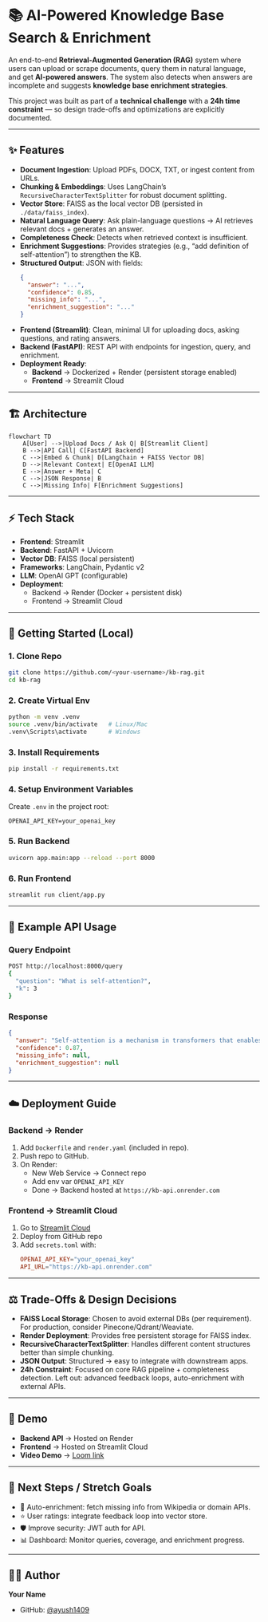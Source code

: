 # 📚 AI-Powered Knowledge Base Search & Enrichment

An end-to-end **Retrieval-Augmented Generation (RAG)** system where users can upload or scrape documents, query them in natural language, and get **AI-powered answers**. The system also detects when answers are incomplete and suggests **knowledge base enrichment strategies**.  

This project was built as part of a **technical challenge** with a **24h time constraint** — so design trade-offs and optimizations are explicitly documented.

---

## ✨ Features

- **Document Ingestion**: Upload PDFs, DOCX, TXT, or ingest content from URLs.  
- **Chunking & Embeddings**: Uses LangChain’s `RecursiveCharacterTextSplitter` for robust document splitting.  
- **Vector Store**: FAISS as the local vector DB (persisted in `./data/faiss_index`).  
- **Natural Language Query**: Ask plain-language questions → AI retrieves relevant docs + generates an answer.  
- **Completeness Check**: Detects when retrieved context is insufficient.  
- **Enrichment Suggestions**: Provides strategies (e.g., “add definition of self-attention”) to strengthen the KB.  
- **Structured Output**: JSON with fields:  
  ```json
  {
    "answer": "...",
    "confidence": 0.85,
    "missing_info": "...",
    "enrichment_suggestion": "..."
  }
  ```  
- **Frontend (Streamlit)**: Clean, minimal UI for uploading docs, asking questions, and rating answers.  
- **Backend (FastAPI)**: REST API with endpoints for ingestion, query, and enrichment.  
- **Deployment Ready**:  
  - **Backend** → Dockerized + Render (persistent storage enabled)  
  - **Frontend** → Streamlit Cloud  

---

## 🏗️ Architecture

```mermaid
flowchart TD
    A[User] -->|Upload Docs / Ask Q| B[Streamlit Client]
    B -->|API Call| C[FastAPI Backend]
    C -->|Embed & Chunk| D[LangChain + FAISS Vector DB]
    D -->|Relevant Context| E[OpenAI LLM]
    E -->|Answer + Meta| C
    C -->|JSON Response| B
    C -->|Missing Info| F[Enrichment Suggestions]
```

---

## ⚡ Tech Stack

- **Frontend**: Streamlit  
- **Backend**: FastAPI + Uvicorn  
- **Vector DB**: FAISS (local persistent)  
- **Frameworks**: LangChain, Pydantic v2  
- **LLM**: OpenAI GPT (configurable)  
- **Deployment**:  
  - Backend → Render (Docker + persistent disk)  
  - Frontend → Streamlit Cloud  

---

## 🚀 Getting Started (Local)

### 1. Clone Repo
```bash
git clone https://github.com/<your-username>/kb-rag.git
cd kb-rag
```

### 2. Create Virtual Env
```bash
python -m venv .venv
source .venv/bin/activate   # Linux/Mac
.venv\Scripts\activate      # Windows
```

### 3. Install Requirements
```bash
pip install -r requirements.txt
```

### 4. Setup Environment Variables
Create `.env` in the project root:
```env
OPENAI_API_KEY=your_openai_key
```

### 5. Run Backend
```bash
uvicorn app.main:app --reload --port 8000
```

### 6. Run Frontend
```bash
streamlit run client/app.py
```

---

## 🧪 Example API Usage

### Query Endpoint
```bash
POST http://localhost:8000/query
{
  "question": "What is self-attention?",
  "k": 3
}
```

### Response
```json
{
  "answer": "Self-attention is a mechanism in transformers that enables...",
  "confidence": 0.87,
  "missing_info": null,
  "enrichment_suggestion": null
}
```

---

## ☁️ Deployment Guide

### Backend → Render
1. Add `Dockerfile` and `render.yaml` (included in repo).  
2. Push repo to GitHub.  
3. On Render:  
   - New Web Service → Connect repo  
   - Add env var `OPENAI_API_KEY`  
   - Done → Backend hosted at `https://kb-api.onrender.com`  

### Frontend → Streamlit Cloud
1. Go to [Streamlit Cloud](https://streamlit.io/cloud)  
2. Deploy from GitHub repo  
3. Add `secrets.toml` with:
   ```toml
   OPENAI_API_KEY="your_openai_key"
   API_URL="https://kb-api.onrender.com"
   ```  

---

## ⚖️ Trade-Offs & Design Decisions

- **FAISS Local Storage**: Chosen to avoid external DBs (per requirement). For production, consider Pinecone/Qdrant/Weaviate.  
- **Render Deployment**: Provides free persistent storage for FAISS index.  
- **RecursiveCharacterTextSplitter**: Handles different content structures better than simple chunking.  
- **JSON Output**: Structured → easy to integrate with downstream apps.  
- **24h Constraint**: Focused on core RAG pipeline + completeness detection. Left out: advanced feedback loops, auto-enrichment with external APIs.  

---

## 🎥 Demo

- **Backend API** → Hosted on Render  
- **Frontend** → Hosted on Streamlit Cloud  
- **Video Demo** → [Loom link](https://www.loom.com/share/74a8eeb2aca0497596bb810cf811d768?sid=412764c6-f531-4d6b-bc17-aa1ef2c63eb0)  

---

## 🧭 Next Steps / Stretch Goals

- 🔄 Auto-enrichment: fetch missing info from Wikipedia or domain APIs.  
- ⭐ User ratings: integrate feedback loop into vector store.  
- 🛡️ Improve security: JWT auth for API.  
- 📊 Dashboard: Monitor queries, coverage, and enrichment progress.  

---

## 👨‍💻 Author

**Your Name**  
- GitHub: [@ayush1409](https://github.com/ayush1409)  
